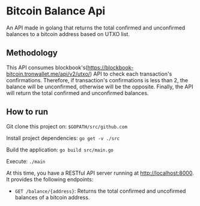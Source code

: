 # Bitcoin Balance Api

An API made in golang that returns the total confirmed and unconfirmed balances to a bitcoin address based on UTXO list.

## Methodology

This API consumes blockbook's(https://blockbook-bitcoin.tronwallet.me/api/v2/utxo/) API to check each transaction's confirmations. Therefore, if transaction's confirmations is less than 2, the balance will be unconfirmed, otherwise will be the opposite. Finally, the API will return the total confirmed and unconfirmed balances.

## How to run

Git clone this project on:
`$GOPATH/src/github.com`

Install project dependencies:
`go get -v ./src`

Build the application:
`go build src/main.go`

Execute:
`./main`

At this time, you have a RESTful API server running at [http://localhost:8000](http://localhost:8000). It provides the following endpoints:

* `GET /balance/{address}`: Returns the total confirmed and uncofirmed balances of a bitcoin address.
